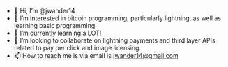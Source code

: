 - 👋 Hi, I’m @jwander14
- 👀 I’m interested in bitcoin programming, particularly lightning, as well as learning basic programming.
- 🌱 I’m currently learning a LOT!
- 💞️ I’m looking to collaborate on lightning payments and third layer APIs related to pay per click and image licensing.
- 📫 How to reach me is via email is jwander14@gmail.com

<!---
jwander14/jwander14 is a ✨ special ✨ repository because its `README.md` (this file) appears on your GitHub profile.
You can click the Preview link to take a look at your changes.
--->
